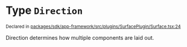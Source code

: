 # Type `Direction`
<sub>Declared in [packages/sdk/app-framework/src/plugins/SurfacePlugin/Surface.tsx:24](https://github.com/dxos/dxos/blob/c996a34fe/packages/sdk/app-framework/src/plugins/SurfacePlugin/Surface.tsx#L24)</sub>


Direction determines how multiple components are laid out.



